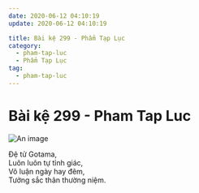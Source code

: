 ```yaml
---
date: 2020-06-12 04:10:19
update: 2020-06-12 04:10:19

title: Bài kệ 299 - Phẩm Tạp Lục
category:
  - pham-tap-luc
  - Phẩm Tạp Lục
tag:
  - pham-tap-luc
---
```


# Bài kệ 299 - Pham Tap Luc

![An image](/img/pham-tap-luc/pham-tap-luc-299.jpg)

Ðệ tử Gotama,<br>Luôn luôn tự tỉnh giác,<br>Vô luận ngày hay đêm,<br>Tưởng sắc thân thường niệm.<br>
